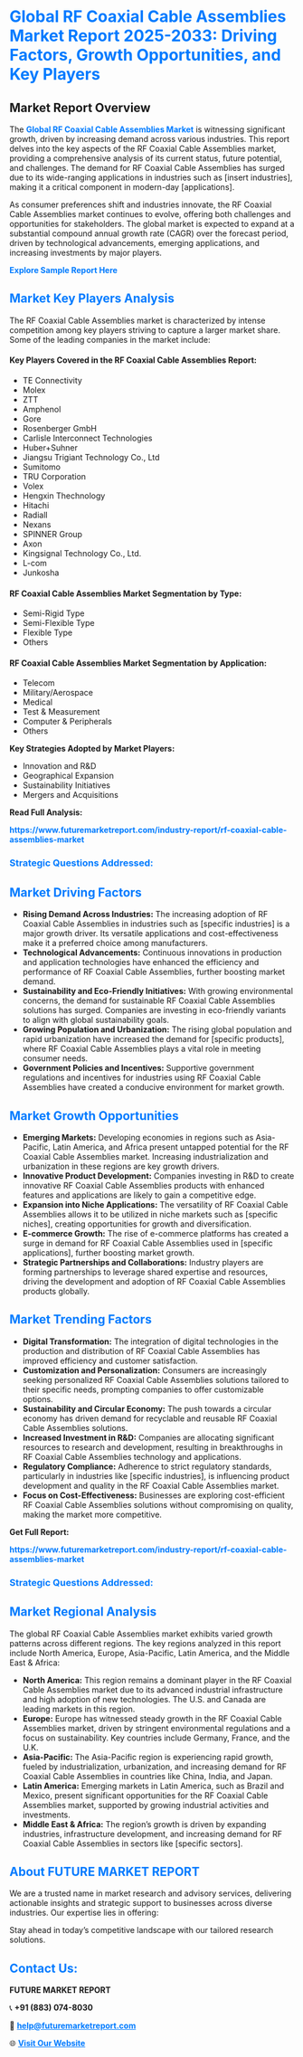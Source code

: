 <h1 style="color: #007BFF;">Global RF Coaxial Cable Assemblies Market Report 2025-2033: Driving Factors, Growth Opportunities, and Key Players</h1>

<section id="overview">
<h2>Market Report Overview</h2>
<p>The <a href="https://www.futuremarketreport.com/industry-report/rf-coaxial-cable-assemblies-market" style="color: #007BFF; text-decoration: none;"><strong>Global RF Coaxial Cable Assemblies Market</strong></a> is witnessing significant growth, driven by increasing demand across various industries. This report delves into the key aspects of the RF Coaxial Cable Assemblies market, providing a comprehensive analysis of its current status, future potential, and challenges. The demand for RF Coaxial Cable Assemblies has surged due to its wide-ranging applications in industries such as [insert industries], making it a critical component in modern-day [applications].</p>
<p>As consumer preferences shift and industries innovate, the RF Coaxial Cable Assemblies market continues to evolve, offering both challenges and opportunities for stakeholders. The global market is expected to expand at a substantial compound annual growth rate (CAGR) over the forecast period, driven by technological advancements, emerging applications, and increasing investments by major players.</p>
</section>

<section id="overview">
<p><a href="https://www.futuremarketreport.com/request-sample/reportId=58886" style="color: #007BFF; text-decoration: none;"><strong>Explore Sample Report Here</strong></a></p>
</section>

<section id="key-players">
<h2 style="color: #007BFF;">Market Key Players Analysis</h2>
<p>The RF Coaxial Cable Assemblies market is characterized by intense competition among key players striving to capture a larger market share. Some of the leading companies in the market include:</p>
<h4>Key Players Covered in the RF Coaxial Cable Assemblies Report:</h4>
<ul><li>TE Connectivity</li><li>Molex</li><li>ZTT</li><li>Amphenol</li><li>Gore</li><li>Rosenberger GmbH</li><li>Carlisle Interconnect Technologies</li><li>Huber+Suhner</li><li>Jiangsu Trigiant Technology Co., Ltd</li><li>Sumitomo</li><li>TRU Corporation</li><li>Volex</li><li>Hengxin Thechnology</li><li>Hitachi</li><li>Radiall</li><li>Nexans</li><li>SPINNER Group</li><li>Axon</li><li>Kingsignal Technology Co., Ltd.</li><li>L-com</li><li>Junkosha</li></ul>
<h4>RF Coaxial Cable Assemblies Market Segmentation by Type:</h4>
<ul><li>Semi-Rigid Type</li><li>Semi-Flexible Type</li><li>Flexible Type</li><li>Others</li></ul>

<h4>RF Coaxial Cable Assemblies Market Segmentation by Application:</h4>
<ul><li>Telecom</li><li>Military/Aerospace</li><li>Medical</li><li>Test &amp; Measurement</li><li>Computer &amp; Peripherals</li><li>Others</li></ul>
<p><strong>Key Strategies Adopted by Market Players:</strong></p>
<ul>
<li>Innovation and R&D</li>
<li>Geographical Expansion</li>
<li>Sustainability Initiatives</li>
<li>Mergers and Acquisitions</li>
</ul>
</section>

<section>
<p><strong>Read Full Analysis: </strong></p><a href="https://www.futuremarketreport.com/industry-report/rf-coaxial-cable-assemblies-market" style="color: #007BFF; text-decoration: none;"><strong>https://www.futuremarketreport.com/industry-report/rf-coaxial-cable-assemblies-market</strong></a>
<h3 style="color: #007BFF;">Strategic Questions Addressed:</h3>
</section>

<section id="driving-factors">
<h2 style="color: #007BFF;">Market Driving Factors</h2>
<ul>
<li><strong>Rising Demand Across Industries:</strong> The increasing adoption of RF Coaxial Cable Assemblies in industries such as [specific industries] is a major growth driver. Its versatile applications and cost-effectiveness make it a preferred choice among manufacturers.</li>
<li><strong>Technological Advancements:</strong> Continuous innovations in production and application technologies have enhanced the efficiency and performance of RF Coaxial Cable Assemblies, further boosting market demand.</li>
<li><strong>Sustainability and Eco-Friendly Initiatives:</strong> With growing environmental concerns, the demand for sustainable RF Coaxial Cable Assemblies solutions has surged. Companies are investing in eco-friendly variants to align with global sustainability goals.</li>
<li><strong>Growing Population and Urbanization:</strong> The rising global population and rapid urbanization have increased the demand for [specific products], where RF Coaxial Cable Assemblies plays a vital role in meeting consumer needs.</li>
<li><strong>Government Policies and Incentives:</strong> Supportive government regulations and incentives for industries using RF Coaxial Cable Assemblies have created a conducive environment for market growth.</li>
</ul>
</section>

<section id="growth-opportunities">
<h2 style="color: #007BFF;">Market Growth Opportunities</h2>
<ul>
<li><strong>Emerging Markets:</strong> Developing economies in regions such as Asia-Pacific, Latin America, and Africa present untapped potential for the RF Coaxial Cable Assemblies market. Increasing industrialization and urbanization in these regions are key growth drivers.</li>
<li><strong>Innovative Product Development:</strong> Companies investing in R&D to create innovative RF Coaxial Cable Assemblies products with enhanced features and applications are likely to gain a competitive edge.</li>
<li><strong>Expansion into Niche Applications:</strong> The versatility of RF Coaxial Cable Assemblies allows it to be utilized in niche markets such as [specific niches], creating opportunities for growth and diversification.</li>
<li><strong>E-commerce Growth:</strong> The rise of e-commerce platforms has created a surge in demand for RF Coaxial Cable Assemblies used in [specific applications], further boosting market growth.</li>
<li><strong>Strategic Partnerships and Collaborations:</strong> Industry players are forming partnerships to leverage shared expertise and resources, driving the development and adoption of RF Coaxial Cable Assemblies products globally.</li>
</ul>
</section>

<section id="trending-factors">
<h2 style="color: #007BFF;">Market Trending Factors</h2>
<ul>
<li><strong>Digital Transformation:</strong> The integration of digital technologies in the production and distribution of RF Coaxial Cable Assemblies has improved efficiency and customer satisfaction.</li>
<li><strong>Customization and Personalization:</strong> Consumers are increasingly seeking personalized RF Coaxial Cable Assemblies solutions tailored to their specific needs, prompting companies to offer customizable options.</li>
<li><strong>Sustainability and Circular Economy:</strong> The push towards a circular economy has driven demand for recyclable and reusable RF Coaxial Cable Assemblies solutions.</li>
<li><strong>Increased Investment in R&D:</strong> Companies are allocating significant resources to research and development, resulting in breakthroughs in RF Coaxial Cable Assemblies technology and applications.</li>
<li><strong>Regulatory Compliance:</strong> Adherence to strict regulatory standards, particularly in industries like [specific industries], is influencing product development and quality in the RF Coaxial Cable Assemblies market.</li>
<li><strong>Focus on Cost-Effectiveness:</strong> Businesses are exploring cost-efficient RF Coaxial Cable Assemblies solutions without compromising on quality, making the market more competitive.</li>
</ul>
</section>

<section>
<p><strong>Get Full Report: </strong></p><a href="https://www.futuremarketreport.com/industry-report/rf-coaxial-cable-assemblies-market" style="color: #007BFF; text-decoration: none;"><strong>https://www.futuremarketreport.com/industry-report/rf-coaxial-cable-assemblies-market</strong></a>
<h3 style="color: #007BFF;">Strategic Questions Addressed:</h3>
</section>


<section id="regional-analysis">
<h2 style="color: #007BFF;">Market Regional Analysis</h2>
<p>The global RF Coaxial Cable Assemblies market exhibits varied growth patterns across different regions. The key regions analyzed in this report include North America, Europe, Asia-Pacific, Latin America, and the Middle East & Africa:</p>
<ul>
<li><strong>North America:</strong> This region remains a dominant player in the RF Coaxial Cable Assemblies market due to its advanced industrial infrastructure and high adoption of new technologies. The U.S. and Canada are leading markets in this region.</li>
<li><strong>Europe:</strong> Europe has witnessed steady growth in the RF Coaxial Cable Assemblies market, driven by stringent environmental regulations and a focus on sustainability. Key countries include Germany, France, and the U.K.</li>
<li><strong>Asia-Pacific:</strong> The Asia-Pacific region is experiencing rapid growth, fueled by industrialization, urbanization, and increasing demand for RF Coaxial Cable Assemblies in countries like China, India, and Japan.</li>
<li><strong>Latin America:</strong> Emerging markets in Latin America, such as Brazil and Mexico, present significant opportunities for the RF Coaxial Cable Assemblies market, supported by growing industrial activities and investments.</li>
<li><strong>Middle East & Africa:</strong> The region’s growth is driven by expanding industries, infrastructure development, and increasing demand for RF Coaxial Cable Assemblies in sectors like [specific sectors].</li>
</ul>
</section>

<footer>
<h2 style="color: #007BFF;">About FUTURE MARKET REPORT</h2>
<p>We are a trusted name in market research and advisory services, delivering actionable insights and strategic support to businesses across diverse industries. Our expertise lies in offering:</p>

<p>Stay ahead in today’s competitive landscape with our tailored research solutions.</p>

<h2 style="color: #007BFF;">Contact Us:</h2>
<p><strong>FUTURE MARKET REPORT</strong></p>
<p>📞 <strong>+91 (883) 074-8030</strong></p>
<p>📧 <strong><a href="mailto:help@futuremarketreport.com" style="color: #007BFF;">help@futuremarketreport.com</a></strong></p>
<p>🌐 <strong><a href="https://www.futuremarketreport.com/" style="color: #007BFF;">Visit Our Website</a></strong></p>
</footer>